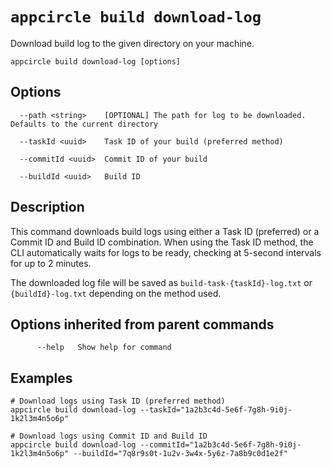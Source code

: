 # `appcircle build download-log`

Download build log to the given directory on your machine.

```plaintext
appcircle build download-log [options]
```

## Options

```plaintext
  --path <string>    [OPTIONAL] The path for log to be downloaded. Defaults to the current directory

  --taskId <uuid>    Task ID of your build (preferred method)

  --commitId <uuid>  Commit ID of your build

  --buildId <uuid>   Build ID
```

## Description

This command downloads build logs using either a Task ID (preferred) or a Commit ID and Build ID combination. When using the Task ID method, the CLI automatically waits for logs to be ready, checking at 5-second intervals for up to 2 minutes.

The downloaded log file will be saved as `build-task-{taskId}-log.txt` or `{buildId}-log.txt` depending on the method used.

## Options inherited from parent commands

```plaintext
      --help   Show help for command
``` 

## Examples

```plaintext
# Download logs using Task ID (preferred method)
appcircle build download-log --taskId="1a2b3c4d-5e6f-7g8h-9i0j-1k2l3m4n5o6p"

# Download logs using Commit ID and Build ID
appcircle build download-log --commitId="1a2b3c4d-5e6f-7g8h-9i0j-1k2l3m4n5o6p" --buildId="7q8r9s0t-1u2v-3w4x-5y6z-7a8b9c0d1e2f"
``` 